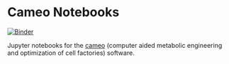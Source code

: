 # Cameo Notebooks

[![Binder](http://mybinder.org/badge.svg)](http://mybinder.org/repo/biosustain/cameo-notebooks)

Jupyter notebooks for the [cameo](http://cameo.bio/) (computer aided metabolic engineering and optimization of cell factories) software.
